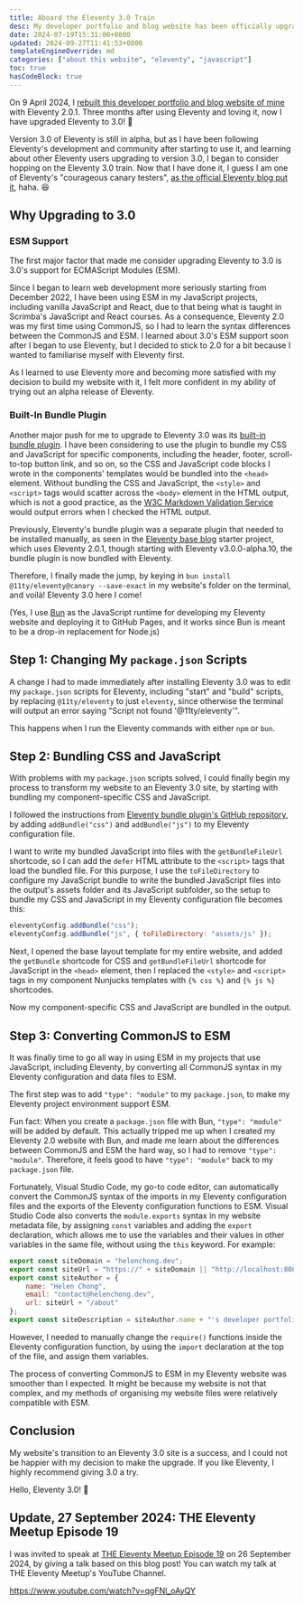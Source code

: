 ```yaml
---
title: Aboard the Eleventy 3.0 Train
desc: My developer portfolio and blog website has been officially upgraded to Eleventy 3.0.
date: 2024-07-19T15:31:00+0800
updated: 2024-09-27T11:41:53+0800
templateEngineOverride: md
categories: ["about this website", "eleventy", "javascript"]
toc: true
hasCodeBlock: true
---
```


On 9 April 2024, I [rebuilt this developer portfolio and blog website of mine](2024-04-11-rebuilding-my-developer-portfolio-with-eleventy.md) with Eleventy 2.0.1. Three months after using Eleventy and loving it, now I have upgraded Eleventy to 3.0! 🥳

Version 3.0 of Eleventy is still in alpha, but as I have been following Eleventy's development and community after starting to use it, and learning about other Eleventy users upgrading to version 3.0, I began to consider hopping on the Eleventy 3.0 train. Now that I have done it, I guess I am one of Eleventy's "courageous canary testers", [as the official Eleventy blog put it](https://www.11ty.dev/blog/canary-eleventy-v3/), haha. 😆

## Why Upgrading to 3.0

### ESM Support

The first major factor that made me consider upgrading Eleventy to 3.0 is 3.0's support for ECMAScript Modules (ESM).

Since I began to learn web development more seriously starting from December 2022, I have been using ESM in my JavaScript projects, including vanilla JavaScript and React, due to that being what is taught in Scrimba's JavaScript and React courses. As a consequence, Eleventy 2.0 was my first time using CommonJS, so I had to learn the syntax differences between the CommonJS and ESM. I learned about 3.0's ESM support soon after I began to use Eleventy, but I decided to stick to 2.0 for a bit because I wanted to familiarise myself with Eleventy first.

As I learned to use Eleventy more and becoming more satisfied with my decision to build my website with it, I felt more confident in my ability of trying out an alpha release of Eleventy.

### Built-In Bundle Plugin

Another major push for me to upgrade to Eleventy 3.0 was its [built-in bundle plugin](https://github.com/11ty/eleventy-plugin-bundle). I have been considering to use the plugin to bundle my CSS and JavaScript for specific components, including the header, footer, scroll-to-top button link, and so on, so the CSS and JavaScript code blocks I wrote in the components' templates would be bundled into the `<head>` element. Without bundling the CSS and JavaScript, the `<style>` and `<script>` tags would scatter across the `<body>` element in the HTML output, which is not a good practice, as the [W3C Markdown Validation Service](https://validator.w3.org/) would output errors when I checked the HTML output.

Previously, Eleventy's bundle plugin was a separate plugin that needed to be installed manually, as seen in the [Eleventy base blog](https://github.com/11ty/eleventy-base-blog) starter project, which uses Eleventy 2.0.1, though starting with Eleventy v3.0.0-alpha.10, the bundle plugin is now bundled with Eleventy.

Therefore, I finally made the jump, by keying in `bun install @11ty/eleventy@canary --save-exact` in my website's folder on the terminal, and voilà! Eleventy 3.0 here I come!

(Yes, I use [Bun](https://bun.sh/) as the JavaScript runtime for developing my Eleventy website and deploying it to GitHub Pages, and it works since Bun is meant to be a drop-in replacement for Node.js)

## Step 1: Changing My `package.json` Scripts

A change I had to made immediately after installing Eleventy 3.0 was to edit my `package.json` scripts for Eleventy, including "start" and "build" scripts, by replacing `@11ty/eleventy` to just `eleventy`, since otherwise the terminal will output an error saying "Script not found '@11ty/eleventy'".

This happens when I run the Eleventy commands with either `npm` or `bun`.

## Step 2: Bundling CSS and JavaScript

With problems with my `package.json` scripts solved, I could finally begin my process to transform my website to an Eleventy 3.0 site, by starting with bundling my component-specific CSS and JavaScript.

I followed the instructions from [Eleventy bundle plugin's GitHub repository](https://github.com/11ty/eleventy-plugin-bundle), by adding `addBundle("css")` and `addBundle("js")` to my Eleventy configuration file.

I want to write my bundled JavaScript into files with the `getBundleFileUrl` shortcode, so I can add the `defer` HTML attribute to the `<script>` tags that load the bundled file. For this purpose, I use the `toFileDirectory` to configure my JavaScript bundle to write the bundled JavaScript files into the output's assets folder and its JavaScript subfolder, so the setup to bundle my CSS and JavaScript in my Eleventy configuration file becomes this:

```js
eleventyConfig.addBundle("css");
eleventyConfig.addBundle("js", { toFileDirectory: "assets/js" });
```

Next, I opened the base layout template for my entire website, and added the `getBundle` shortcode for CSS and `getBundleFileUrl` shortcode for JavaScript in the `<head>` element, then I replaced the `<style>` and `<script>` tags in my component Nunjucks templates with `{% css %}` and `{% js %}` shortcodes.

Now my component-specific CSS and JavaScript are bundled in the output.

## Step 3: Converting CommonJS to ESM

It was finally time to go all way in using ESM in my projects that use JavaScript, including Eleventy, by converting all CommonJS syntax in my Eleventy configuration and data files to ESM.

The first step was to add `"type": "module"` to my `package.json`, to make my Eleventy project environment support ESM.

Fun fact: When you create a `package.json` file with Bun, ``"type": "module"`` will be added by default. This actually tripped me up when I created my Eleventy 2.0 website with Bun, and made me learn about the differences between CommonJS and ESM the hard way, so I had to remove `"type": "module"`. Therefore, it feels good to have `"type": "module"` back to my `package.json` file.

Fortunately, Visual Studio Code, my go-to code editor, can automatically convert the CommonJS syntax of the imports in my Eleventy configuration files and the exports of the Eleventy configuration functions to ESM. Visual Studio Code also converts the `module.exports` syntax in my website metadata file, by assigning `const` variables and adding the `export` declaration, which allows me to use the variables and their values in other variables in the same file, without using the `this` keyword. For example:

```js
export const siteDomain = "helenchong.dev";
export const siteUrl = "https://" + siteDomain || "http://localhost:8080";
export const siteAuthor = {
    name: "Helen Chong",
    email: "contact@helenchong.dev",
    url: siteUrl + "/about"
};
export const siteDescription = siteAuthor.name + "'s developer portfolio and blog website.";
```

However, I needed to manually change the `require()` functions inside the Eleventy configuration function, by using the `import` declaration at the top of the file, and assign them variables.

The process of converting CommonJS to ESM in my Eleventy website was smoother than I expected. It might be because my website is not that complex, and my methods of organising my website files were relatively compatible with ESM.

## Conclusion

My website's transition to an Eleventy 3.0 site is a success, and I could not be happier with my decision to make the upgrade. If you like Eleventy, I highly recommend giving 3.0 a try.

Hello, Eleventy 3.0! 👋

## Update, 27 September 2024: THE Eleventy Meetup Episode 19

I was invited to speak at [THE Eleventy Meetup Episode 19](https://11tymeetup.dev/events/ep-19-migrating-to-3-0-and-blogging-with-storyblok/) on 26 September 2024, by giving a talk based on this blog post! You can watch my talk at THE Eleventy Meetup's YouTube Channel.

https://www.youtube.com/watch?v=qgFNl_oAyQY